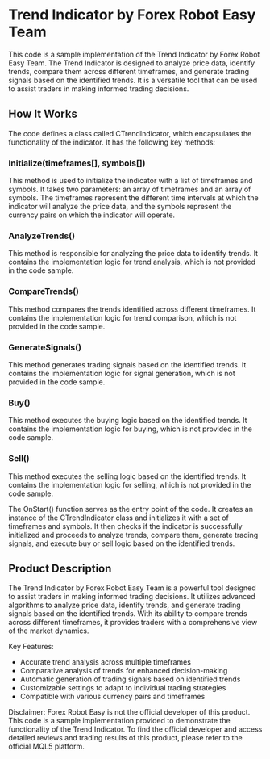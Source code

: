 # Trend Indicator by Forex Robot Easy Team

This code is a sample implementation of the Trend Indicator by Forex Robot Easy Team. The Trend Indicator is designed to analyze price data, identify trends, compare them across different timeframes, and generate trading signals based on the identified trends. It is a versatile tool that can be used to assist traders in making informed trading decisions.

## How It Works

The code defines a class called CTrendIndicator, which encapsulates the functionality of the indicator. It has the following key methods:

### Initialize(timeframes[], symbols[])

This method is used to initialize the indicator with a list of timeframes and symbols. It takes two parameters: an array of timeframes and an array of symbols. The timeframes represent the different time intervals at which the indicator will analyze the price data, and the symbols represent the currency pairs on which the indicator will operate.

### AnalyzeTrends()

This method is responsible for analyzing the price data to identify trends. It contains the implementation logic for trend analysis, which is not provided in the code sample.

### CompareTrends()

This method compares the trends identified across different timeframes. It contains the implementation logic for trend comparison, which is not provided in the code sample.

### GenerateSignals()

This method generates trading signals based on the identified trends. It contains the implementation logic for signal generation, which is not provided in the code sample.

### Buy()

This method executes the buying logic based on the identified trends. It contains the implementation logic for buying, which is not provided in the code sample.

### Sell()

This method executes the selling logic based on the identified trends. It contains the implementation logic for selling, which is not provided in the code sample.

The OnStart() function serves as the entry point of the code. It creates an instance of the CTrendIndicator class and initializes it with a set of timeframes and symbols. It then checks if the indicator is successfully initialized and proceeds to analyze trends, compare them, generate trading signals, and execute buy or sell logic based on the identified trends.

## Product Description

The Trend Indicator by Forex Robot Easy Team is a powerful tool designed to assist traders in making informed trading decisions. It utilizes advanced algorithms to analyze price data, identify trends, and generate trading signals based on the identified trends. With its ability to compare trends across different timeframes, it provides traders with a comprehensive view of the market dynamics.

Key Features:
- Accurate trend analysis across multiple timeframes
- Comparative analysis of trends for enhanced decision-making
- Automatic generation of trading signals based on identified trends
- Customizable settings to adapt to individual trading strategies
- Compatible with various currency pairs and timeframes

Disclaimer: Forex Robot Easy is not the official developer of this product. This code is a sample implementation provided to demonstrate the functionality of the Trend Indicator. To find the official developer and access detailed reviews and trading results of this product, please refer to the official MQL5 platform.
